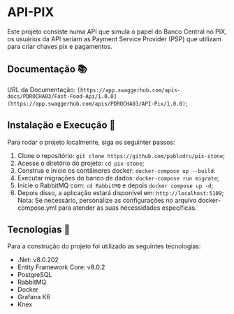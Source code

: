 # API-PIX

Este projeto consiste numa API que simula o papel do Banco Central no PIX, os usuários da API seriam as Payment Service Provider (PSP) que utilizam para criar chaves pix e pagamentos.

## Documentação 📚

URL da Documentação: `[https://app.swaggerhub.com/apis-docs/PDROCHA03/Fast-Food-Api/1.0.0](https://app.swaggerhub.com/apis/PDROCHA03/API-Pix/1.0.0)`;

## Instalação e Execução 🚀

Para rodar o projeto localmente, siga os seguinter passos:

1. Clone o repositório: `git clone https://github.com/pablodru/pix-stone`;
2. Acesse o diretório do projeto: `cd pix-stone`;
3. Construa e inicie os contâineres docker: `docker-compose up --build`:
4. Executar migrações do banco de dados: `docker-compose run migrate`;
5. Inicie o RabbitMQ com: `cd RabbitMQ` e depois `docker compose up -d`;
6. Depois disso, a aplicação estará disponível em: `http://localhost:5109`;
Nota: Se necessário, personalize as configurações no arquivo docker-compose.yml para atender às suas necessidades específicas.

## Tecnologias 🔧

Para a construção do projeto foi utilizado as seguintes tecnologias:

- .Net: v8.0.202
- Entity Framework Core: v8.0.2
- PostgreSQL
- RabbitMQ
- Docker
- Grafana K6
- Knex

